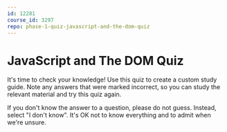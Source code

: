 ```yaml
---
id: 12281
course_id: 3297
repo: phase-1-quiz-javascript-and-the-dom-quiz
---
```


# JavaScript and The DOM Quiz

It's time to check your knowledge! Use this quiz to create a custom study guide.
Note any answers that were marked incorrect, so you can study the relevant
material and try this quiz again.

If you don't know the answer to a question, please do not guess. Instead, select
"I don't know". It's OK not to know everything and to admit when we're unsure.
